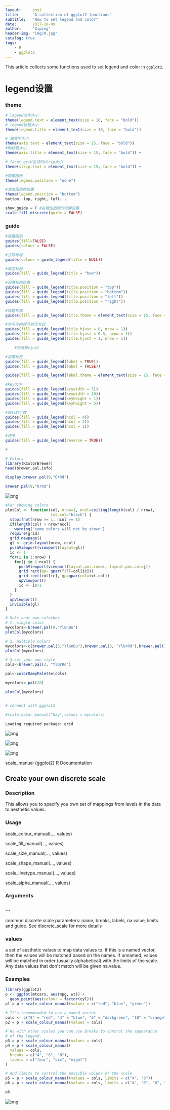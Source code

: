 ```yaml
---
layout:     post
title:      "A collection of ggplot2 functions"
subtitle:   "How to set legend and color"
date:       2017-10-09
author:     "Ziping"
header-img: "img/R.jpg"
catalog: true
tags:
    - R
    - ggplot2
---
```


This article collects some functions used to set legend and color in ``ggplot2``.

# legend设置

### theme

```R
# legend文字大小
theme(legend.text = element_text(size = 18, face = "bold"))
# legend标题大小
theme(legend.title = element_text(size = 18, face = "bold"))

# 轴文字大小
theme(axis.text = element_text(size = 15, face = "bold"))
#轴标题大小
theme(axis.title = element_text(size = 15, face = "bold")) +

# facet_grid生成的strip大小
theme(strip.text = element_text(size = 15, face = "bold")) +

#隐藏图例
theme(legend.position = "none")

#改变图例的位置
theme(legend.position = "bottom")
bottom, top, right, left...

show_guide = F #在增加图例的时候设置
scale_fill_discrete(guide = FALSE)
```

### guide

```R
#隐藏图例
guides(fill=FALSE)
guides(colour = FALSE)

#去除标题
guides(colour = guide_legend(title = NULL))

#改变标题
guides(fill = guide_legend(title = "how"))

#设置标题位置
guides(fill = guide_legend(title.position = "top"))
guides(fill = guide_legend(title.position = "bottom"))
guides(fill = guide_legend(title.position = "left"))
guides(fill = guide_legend(title.position = "right"))

#标题样式
guides(fill = guide_legend(title.theme = element_text(size = 15, face = "italic", colour = "red", angle = 30)))

#水平方向调节对齐方式
guides(fill = guide_legend(title.hjust = 0, nrow = 1))
guides(fill = guide_legend(title.hjust = 0.5, nrow = 1))
guides(fill = guide_legend(title.hjust = 1, nrow = 1))

    #竖直是vjust

#设置标签
guides(fill = guide_legend(label = TRUE))
guides(fill = guide_legend(label = FALSE))

guides(fill = guide_legend(label.theme = element_text(size = 15, face = "italic",colour = "red", angle = 30)))

#key大小
guides(fill = guide_legend(keywidth = 5))
guides(fill = guide_legend(keywidth = 10))
guides(fill = guide_legend(keyheight = 1))
guides(fill = guide_legend(keyheight = 5))

#每行的个数
guides(fill = guide_legend(ncol = 4))
guides(fill = guide_legend(ncol = 2))
guides(fill = guide_legend(ncol = 1))

#逆序
guides(fill = guide_legend(reverse = TRUE))

#
```


```R
# Colors
library(RColorBrewer)
head(brewer.pal.info)

display.brewer.pal(9,"OrRd")

brewer.pal(9,"OrRd")
```



![png](img/2017-10-09-16_55_28/output_0_2.png)



```R
#For showing colors
plotCol <- function(col, nrow=1, ncol=ceiling(length(col) / nrow),
                    txt.col="black") {
  stopifnot(nrow >= 1, ncol >= 1)
  if(length(col) > nrow*ncol)
    warning("some colors will not be shown")
  require(grid)
  grid.newpage()
  gl <- grid.layout(nrow, ncol)
  pushViewport(viewport(layout=gl))
  ic <- 1
  for(i in 1:nrow) {
    for(j in 1:ncol) {
      pushViewport(viewport(layout.pos.row=i, layout.pos.col=j))
      grid.rect(gp= gpar(fill=col[ic]))
      grid.text(col[ic], gp=gpar(col=txt.col))
      upViewport()
      ic <- ic+1
    }
  }
  upViewport()
  invisible(gl)
}

# Make your own colorbar
# 1. single color
mycolors<-brewer.pal(9,"YlGnBu")
plotCol(mycolors)

# 2. multiple colors
mycolors<-c(brewer.pal(3,"YlGnBu"),brewer.pal(3, "YlOrRd"),brewer.pal(3,"PuOr"))
plotCol(mycolors)

# 3.set your own style
cols<-brewer.pal(3, "YlOrRd")

pal<-colorRampPalette(cols)

mycolors<-pal(28)

plotCol(mycolors)


# connect with ggplot2

#scale_color_manual("Day",values = mycolors)
```

    Loading required package: grid



![png](img/2017-10-09-16_55_28/output_1_1.png)



![png](img/2017-10-09-16_55_28/output_1_2.png)



![png](img/2017-10-09-16_55_28/output_1_3.png)



scale_manual {ggplot2}	R Documentation
## Create your own discrete scale

### Description

This allows you to specify you own set of mappings from levels in the data to aesthetic values.

### Usage

scale_colour_manual(..., values)

scale_fill_manual(..., values)

scale_size_manual(..., values)

scale_shape_manual(..., values)

scale_linetype_manual(..., values)

scale_alpha_manual(..., values)
### Arguments

### ...	
common discrete scale parameters: name, breaks, labels, na.value, limits and guide. See discrete_scale for more details
### values	
a set of aesthetic values to map data values to. If this is a named vector, then the values will be matched based on the names. If unnamed, values will be matched in order (usually alphabetical) with the limits of the scale. Any data values that don't match will be given na.value.
### Examples


```R
library(ggplot2)
p <- ggplot(mtcars, aes(mpg, wt)) +
  geom_point(aes(colour = factor(cyl)))
p1 = p + scale_colour_manual(values = c("red", "blue", "green"))

# It's recommended to use a named vector
cols <- c("8" = "red", "4" = "blue", "6" = "darkgreen", "10" = "orange")
p2 = p + scale_colour_manual(values = cols)

# As with other scales you can use breaks to control the appearance
# of the legend.
p3 = p + scale_colour_manual(values = cols)
p4 = p + scale_colour_manual(
  values = cols,
  breaks = c("4", "6", "8"),
  labels = c("four", "six", "eight")
)

# And limits to control the possible values of the scale
p5 = p + scale_colour_manual(values = cols, limits = c("4", "8"))
p6 = p + scale_colour_manual(values = cols, limits = c("4", "6", "8", "10"))

p6
```




![png](img/2017-10-09-16_55_28/output_3_1.png)

